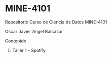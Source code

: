 # MINE-4101
Repositorio Curso de Ciencia de Datos MINE-4101 

Oscar Javier Angel Balcázar

Contenido

1. Taller 1 - Spotify
